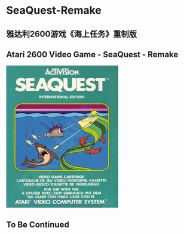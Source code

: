 # SeaQuest-Remake
## 雅达利2600游戏《海上任务》重制版
## Atari 2600 Video Game - SeaQuest - Remake
![SeaQuest](https://github.com/cylinder-lee-cn/SeaQuest-Remake/blob/main/SeaquestCover.jpg?raw=true)

## To Be Continued
